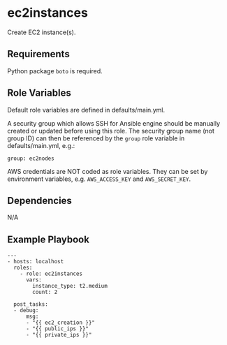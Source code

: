 ec2instances
=========

Create EC2 instance(s).

Requirements
------------

Python package `boto` is required.

Role Variables
--------------

Default role variables are defined in defaults/main.yml.

A security group which allows SSH for Ansible engine should be manually created or updated before using this role.
The security group name (not group ID) can then be referenced by the `group` role variable in defaults/main.yml, e.g.:
```
group: ec2nodes
```

AWS credentials are NOT coded as role variables. They can be set by environment variables, e.g. `AWS_ACCESS_KEY` and `AWS_SECRET_KEY`.

Dependencies
------------

N/A

Example Playbook
----------------
```
---
- hosts: localhost
  roles:
    - role: ec2instances
      vars:
        instance_type: t2.medium
        count: 2

  post_tasks:
  - debug:
      msg:
      - "{{ ec2_creation }}"
      - "{{ public_ips }}"
      - "{{ private_ips }}"
```
